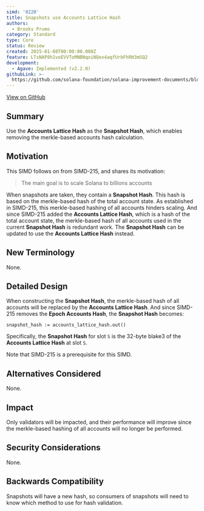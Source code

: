 ```yaml
---
simd: '0220'
title: Snapshots use Accounts Lattice Hash
authors:
  - Brooks Prumo
category: Standard
type: Core
status: Review
created: 2025-01-08T00:00:00.000Z
feature: LTsNAP8h1voEVVToMNBNqoiNQex4aqfUrbFhRH3mSQ2
development:
  - Agave: Implemented (v2.2.0)
githubLink: >-
  https://github.com/solana-foundation/solana-improvement-documents/blob/main/proposals/0220-anything.md
---
```

[View on GitHub](https://github.com/solana-foundation/solana-improvement-documents/blob/main/proposals/0220-anything.md)


## Summary

Use the **Accounts Lattice Hash** as the **Snapshot Hash**, which enables
removing the merkle-based accounts hash calculation.


## Motivation

This SIMD follows on from SIMD-215, and shares its motivation:

> The main goal is to scale Solana to billions accounts

When snapshots are taken, they contain a **Snapshot Hash**.   This hash is
based on the merkle-based hash of the total account state.  As established in
SIMD-215, this merkle-based hashing of all accounts hinders scaling.  And since
SIMD-215 added the **Accounts Lattice Hash**, which is a hash of the total
account state, the merkle-based hash of all accounts used in the current
**Snapshot Hash** is redundant work.  The **Snapshot Hash** can be updated to
use the **Accounts Lattice Hash** instead.


## New Terminology

None.


## Detailed Design

When constructing the **Snapshot Hash**, the merkle-based hash of all accounts
will be replaced by the **Accounts Lattice Hash**.  And since SIMD-215 removes
the **Epoch Accounts Hash**, the **Snapshot Hash** becomes:

```
snapshot_hash := accounts_lattice_hash.out()
```

Specifically, the **Snapshot Hash** for slot `S` is the 32-byte blake3 of the
**Accounts Lattice Hash** at slot `S`.

Note that SIMD-215 is a prerequisite for this SIMD.


## Alternatives Considered

None.


## Impact

Only validators will be impacted, and their performance will improve since the
merkle-based hashing of all accounts will no longer be performed.


## Security Considerations

None.


## Backwards Compatibility

Snapshots will have a new hash, so consumers of snapshots will need to know
which method to use for hash validation.
